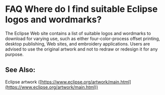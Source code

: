 

FAQ Where do I find suitable Eclipse logos and wordmarks?
=========================================================

The Eclipse Web site contains a list of suitable logos and wordmarks to download for varying use, such as either four-color-process offset printing, desktop publishing, Web sites, and embroidery applications. Users are advised to use the original artwork and not to redraw or redesign it for any purpose.

See Also:
---------

Eclipse artwork ([https://www.eclipse.org/artwork/main.html](https://www.eclipse.org/artwork/main.html))

